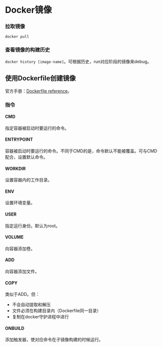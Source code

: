 # Docker镜像

### 拉取镜像
`docker pull`

### 查看镜像的构建历史
`docker history [image-name]`。可根据历史，run对应阶段的镜像来debug。

## 使用Dockerfile创建镜像
官方手册：[Dockerfile reference](https://docs.docker.com/reference/builder/)。

### 指令

#### CMD
指定容器被启动时要运行的命令。

#### ENTRYPOINT
容器被启动时要运行的命令。不同于CMD的是，命令默认不能被覆盖。可与CMD配合，设置默认命令。

#### WORKDIR
设置容器内的工作目录。

#### ENV
设置环境变量。

#### USER
指定运行身份。默认为root。

#### VOLUME
向容器添加卷。

#### ADD
向容器添加文件。

#### COPY
类似于ADD。但：

* 不会自动提取和解压
* 文件必须在构建目录内（Dockerfile同一目录）
* 复制在docker守护进程中进行

#### ONBUILD
添加触发器，使对应命令在子镜像构建的时候运行。

